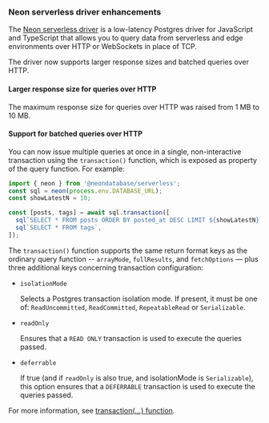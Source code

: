 ### Neon serverless driver enhancements

The [Neon serverless driver](https://github.com/neondatabase/serverless) is a low-latency Postgres driver for JavaScript and TypeScript that allows you to query data from serverless and edge environments over HTTP or WebSockets in place of TCP.

The driver now supports larger response sizes and batched queries over HTTP.

#### Larger response size for queries over HTTP

The maximum response size for queries over HTTP was raised from 1 MB to 10 MB.

#### Support for batched queries over HTTP

You can now issue multiple queries at once in a single, non-interactive transaction using the `transaction()` function, which is exposed as property of the query function. For example:

```js
import { neon } from '@neondatabase/serverless';
const sql = neon(process.env.DATABASE_URL);
const showLatestN = 10;

const [posts, tags] = await sql.transaction([
  sql`SELECT * FROM posts ORDER BY posted_at DESC LIMIT ${showLatestN}`,
  sql`SELECT * FROM tags`,
]);
```

The `transaction()` function supports the same return format keys as the ordinary query function -- `arrayMode`, `fullResults`, and `fetchOptions` — plus three additional keys concerning transaction configuration:

- `isolationMode`

  Selects a Postgres transaction isolation mode. If present, it must be one of: `ReadUncommitted`, `ReadCommitted`, `RepeatableRead` or `Serializable`.

- `readOnly`
  
  Ensures that a `READ ONLY` transaction is used to execute the queries passed.

- `deferrable`

  If true (and if `readOnly` is also true, and isolationMode is `Serializable`), this option ensures that a `DEFERRABLE` transaction is used to execute the queries passed.

For more information, see [transaction(...) function](https://github.com/neondatabase/serverless/blob/main/CONFIG.md#transaction-function).
